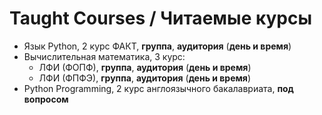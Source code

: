 # Taught Courses / Читаемые курсы
- Язык Python, 2 курс ФАКТ, **группа**, **аудитория** (**день и время**)
- Вычислительная математика, 3 курс:
  - ЛФИ (ФОПФ), **группа**, **аудитория** (**день и время**)
  - ЛФИ (ФПФЭ), **группа**, **аудитория** (**день и время**)
- Python Programming, 2 курс англоязычного бакалавриата, **под вопросом**
